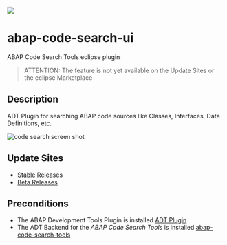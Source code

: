 ![](https://img.shields.io/badge/version-ALPHA-orange)
# abap-code-search-ui

ABAP Code Search Tools eclipse plugin

> ATTENTION: The feature is not yet available on the Update Sites or the eclipse Marketplace

## Description

ADT Plugin for searching ABAP code sources like Classes, Interfaces, Data Definitions, etc.

![code search screen shot](https://user-images.githubusercontent.com/35834861/148775347-1898e84e-3951-45e0-8598-4336abbf0b89.png)


## Update Sites

- [Stable Releases](https://eclipse.devepos.com/latest)
- [Beta Releases](https://eclipse.devepos.com/dev)

## Preconditions

- The ABAP Development Tools Plugin is installed [ADT Plugin](https://tools.hana.ondemand.com/)
- The ADT Backend for the _ABAP Code Search Tools_ is installed [abap-code-search-tools](https://github.com/stockbal/abap-code-search-tools)
